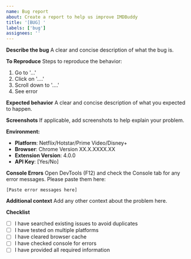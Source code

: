 ```yaml
---
name: Bug report
about: Create a report to help us improve IMDBuddy
title: '[BUG] '
labels: ['bug']
assignees: ''
---
```


**Describe the bug**
A clear and concise description of what the bug is.

**To Reproduce**
Steps to reproduce the behavior:
1. Go to '...'
2. Click on '....'
3. Scroll down to '....'
4. See error

**Expected behavior**
A clear and concise description of what you expected to happen.

**Screenshots**
If applicable, add screenshots to help explain your problem.

**Environment:**
 - **Platform**: Netflix/Hotstar/Prime Video/Disney+
 - **Browser**: Chrome Version XX.X.XXXX.XX
 - **Extension Version**: 4.0.0
 - **API Key**: [Yes/No]

**Console Errors**
Open DevTools (F12) and check the Console tab for any error messages. Please paste them here:

```
[Paste error messages here]
```

**Additional context**
Add any other context about the problem here.

**Checklist**
- [ ] I have searched existing issues to avoid duplicates
- [ ] I have tested on multiple platforms
- [ ] I have cleared browser cache
- [ ] I have checked console for errors
- [ ] I have provided all required information

